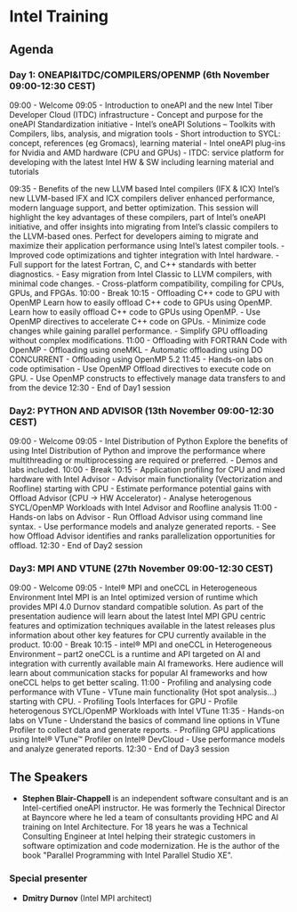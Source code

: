 #  Intel Training






## Agenda
### Day 1: ONEAPI&ITDC/COMPILERS/OPENMP (6th November 09:00-12:30 CEST)

09:00  - Welcome
09:05  - Introduction to oneAPI and the new Intel Tiber Developer Cloud (ITDC) infrastructure
		- Concept and purpose for the oneAPI Standardization initiative
		- Intel’s oneAPI Solutions – Toolkits with Compilers, libs, analysis, and migration tools
                - Short introduction to SYCL: concept, references (eg Gromacs), learning material
  		- Intel oneAPI plug-ins for Nvidia and AMD hardware (CPU and GPUs)
		- ITDC: service platform for developing with the latest Intel HW & SW including learning material and tutorials

09:35  - Benefits of the new LLVM based Intel compilers (IFX & ICX)
Intel’s new LLVM-based IFX and ICX compilers deliver enhanced performance, modern language support, 
and better optimization. This session will highlight the key advantages of these compilers, part of Intel’s oneAPI initiative, and offer insights into migrating from Intel’s classic compilers to the LLVM-based
ones. Perfect for developers aiming to migrate and maximize their application performance using Intel’s 
latest compiler tools.
               - Improved code optimizations and tighter integration with Intel hardware.
               - Full support for the latest Fortran, C, and C++ standards with better diagnostics.
	       - Easy migration from Intel Classic to LLVM compilers, with minimal code changes.
               - Cross-platform compatibility, compiling for CPUs, GPUs, and FPGAs.
10:00   - Break
10:15   - Offloading C++ code to GPU with OpenMP
Learn how to easily offload C++ code to GPUs using OpenMP. Learn how to easily offload C++ code to GPUs using OpenMP.
	       - Use OpenMP directives to accelerate C++ code on GPUs.
	       - Minimize code changes while gaining parallel performance.
	       - Simplify GPU offloading without complex modifications.
11:00   - Offloading with FORTRAN Code with OpenMP
               - Offloading using oneMKL
               - Automatic offloading using DO CONCURRENT
               - Offloading using OpenMP 5.2
11:45   - Hands-on labs on code optimisation
	       - Use OpenMP Offload directives to execute code on GPU.
	       - Use OpenMP constructs to effectively manage data transfers to and from the device
12:30   - End of Day1 session

### Day2: PYTHON AND ADVISOR (13th November 09:00-12:30 CEST)

09:00  - Welcome
09:05  - Intel Distribution of Python
Explore the benefits of using Intel Distribution of Python and improve the performance where multithreading or multiprocessing are required or preferred. 
	      - Demos and labs included.
10:00  - Break
10:15  - Application profiling for CPU and mixed hardware with Intel Advisor
	      - Advisor main functionality (Vectorization and Roofline) starting with CPU
              - Estimate performance potential gains with Offload Advisor (CPU -> HW Accelerator)
              - Analyse heterogenous SYCL/OpenMP Workloads with Intel Advisor and Roofline analysis
11:00  - Hands-on labs on Advisor
       - Run Offload Advisor using command line syntax.
       - Use performance models and analyze generated reports.
       - See how Offload Advisor identifies and ranks parallelization opportunities for offload.
12:30   - End of Day2 session

### Day3: MPI AND VTUNE (27th November 09:00-12:30 CEST)

09:00  - Welcome
09:05  - Intel® MPI and oneCCL in Heterogeneous Environment
Intel MPI is an Intel optimized version of runtime which provides MPI 4.0 Durnov
standard compatible solution. As part of the presentation audience will learn about the latest Intel MPI GPU
centric features and optimization techniques available in the latest releases plus information about other key features for CPU currently available in the product.
10:00  - Break
10:15  - intel® MPI and oneCCL in Heterogeneous Environment – part2
oneCCL is a runtime and API targeted on AI and integration with currently
available main AI frameworks. Here audience will learn about communication
stacks for popular AI frameworks and how oneCCL helps to get better scaling.
11:00  - Profiling and analysing code performance with VTune
	     - VTune main functionality (Hot spot analysis…) starting with CPU.
             - Profiling Tools Interfaces for GPU
             - Profile heterogenous SYCL/OpenMP Workloads with Intel VTune
11:35  - Hands-on labs on VTune
             - Understand the basics of command line options in VTune Profiler to collect data and generate reports.
             - Profiling GPU applications using Intel® VTune™ Profiler on Intel® DevCloud 
             - Use performance models and analyze generated reports.
12:30   - End of Day3 session

## The Speakers
- **Stephen Blair-Chappell** is an independent software consultant and is an
Intel-certified oneAPI instructor. He was formerly the Technical Director at
Bayncore where he led a team of consultants providing HPC and AI training on
Intel Architecture. For 18 years he was a Technical Consulting Engineer at Intel
helping their strategic customers in software optimization and code
modernization. He is the author of the book "Parallel Programming with Intel
Parallel Studio XE".

### Special presenter
- **Dmitry Durnov** (Intel MPI architect)
